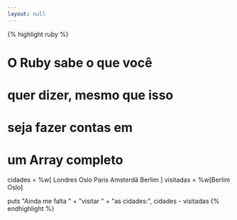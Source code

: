 ```yaml
---
layout: null
---
```


{% highlight ruby %}
# O Ruby sabe o que você
# quer dizer, mesmo que isso
# seja fazer contas em
# um Array completo
cidades   = %w[ Londres
                Oslo
                Paris
                Amsterdã
                Berlim ]
visitadas = %w[Berlim Oslo]

puts "Ainda me falta " +
     "visitar " +
     "as cidades:",
     cidades - visitadas
{% endhighlight %}
